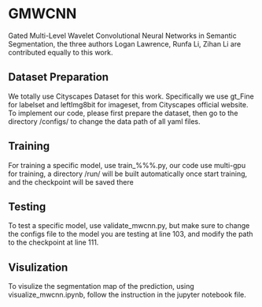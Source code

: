 # GMWCNN
Gated Multi-Level Wavelet Convolutional Neural Networks in Semantic Segmentation, the three authors Logan Lawrence, Runfa Li, Zihan Li are contributed equally to this work.

## Dataset Preparation
We totally use Cityscapes Dataset for this work. Specifically we use gt_Fine for labelset and leftImg8bit for imageset, from Cityscapes official website. To implement our code, please first prepare the dataset, then go to the directory /configs/ to change the data path of all yaml files.

## Training
For training a specific model, use train_%%%.py, our code use multi-gpu for training, a directory /run/ will be built automatically once start training, and the checkpoint will be saved there

## Testing
To test a specific model, use validate_mwcnn.py, but make sure to change the configs file to the model you are testing at line 103, and modify the path to the checkpoint at line 111.

## Visulization
To visulize the segmentation map of the prediction, using visualize_mwcnn.ipynb, follow the instruction in the jupyter notebook file.


